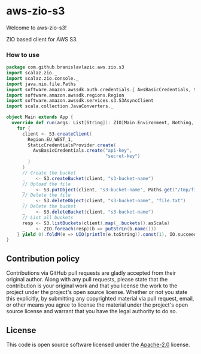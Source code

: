 # aws-zio-s3 #

Welcome to aws-zio-s3!

ZIO based client for AWS S3.

### How to use

```scala
package com.github.branislavlazic.aws.zio.s3
import scalaz.zio._
import scalaz.zio.console._
import java.nio.file.Paths
import software.amazon.awssdk.auth.credentials.{ AwsBasicCredentials, StaticCredentialsProvider }
import software.amazon.awssdk.regions.Region
import software.amazon.awssdk.services.s3.S3AsyncClient
import scala.collection.JavaConverters._

object Main extends App {
  override def run(args: List[String]): ZIO[Main.Environment, Nothing, Int] = (
    for {
      client <- S3.createClient(
        Region.EU_WEST_1,
        StaticCredentialsProvider.create(
          AwsBasicCredentials.create("api-key",
                                     "secret-key")
        )
      )
      // Create the bucket
      _    <- S3.createBucket(client, "s3-bucket-name")
      // Upload the file
      _    <- S3.putObject(client, "s3-bucket-name", Paths.get("/tmp/file.txt").getFileName.toString, Paths.get("/tmp/file.txt"))
      // Delete the file
      _    <- S3.deleteObject(client, "s3-bucket-name", "file.txt")
      // Delete the bucket
      _    <- S3.deleteBucket(client, "s3-bucket-name")
      // List all buckets
      resp <- S3.listBuckets(client).map(_.buckets().asScala)
      _    <- ZIO.foreach(resp)(b => putStrLn(b.name()))
    } yield 0).foldM(e => UIO(println(e.toString)).const(1), IO.succeed)
}

```

## Contribution policy ##

Contributions via GitHub pull requests are gladly accepted from their original author. Along with
any pull requests, please state that the contribution is your original work and that you license
the work to the project under the project's open source license. Whether or not you state this
explicitly, by submitting any copyrighted material via pull request, email, or other means you
agree to license the material under the project's open source license and warrant that you have the
legal authority to do so.

## License ##

This code is open source software licensed under the
[Apache-2.0](http://www.apache.org/licenses/LICENSE-2.0) license.
